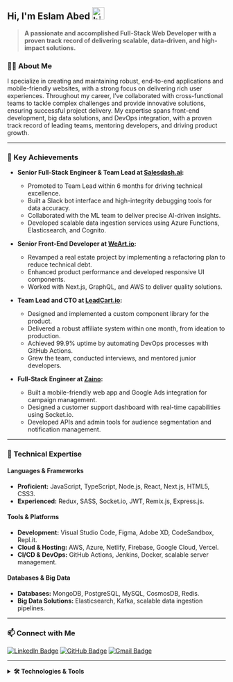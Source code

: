 ## Hi, I'm Eslam Abed <img src="https://user-images.githubusercontent.com/1303154/88677602-1635ba80-d120-11ea-84d8-d263ba5fc3c0.gif" width="28px" alt="hi">

> **A passionate and accomplished Full-Stack Web Developer with a proven track record of delivering scalable, data-driven, and high-impact solutions.**

### 👨‍💻 About Me

I specialize in creating and maintaining robust, end-to-end applications and mobile-friendly websites, with a strong focus on delivering rich user experiences. Throughout my career, I’ve collaborated with cross-functional teams to tackle complex challenges and provide innovative solutions, ensuring successful project delivery. My expertise spans front-end development, big data solutions, and DevOps integration, with a proven track record of leading teams, mentoring developers, and driving product growth.

---

### 🚀 Key Achievements

- **Senior Full-Stack Engineer & Team Lead at [Salesdash.ai](https://salesdash.ai):**  
  - Promoted to Team Lead within 6 months for driving technical excellence.
  - Built a Slack bot interface and high-integrity debugging tools for data accuracy.
  - Collaborated with the ML team to deliver precise AI-driven insights.
  - Developed scalable data ingestion services using Azure Functions, Elasticsearch, and Cognito.

- **Senior Front-End Developer at [WeArt.io](https://weart.io):**  
  - Revamped a real estate project by implementing a refactoring plan to reduce technical debt.
  - Enhanced product performance and developed responsive UI components.
  - Worked with Next.js, GraphQL, and AWS to deliver quality solutions.

- **Team Lead and CTO at [LeadCart.io](https://web.archive.org/web/20211129084118/https://leadcart.io):**  
  - Designed and implemented a custom component library for the product.
  - Delivered a robust affiliate system within one month, from ideation to production.
  - Achieved 99.9% uptime by automating DevOps processes with GitHub Actions.
  - Grew the team, conducted interviews, and mentored junior developers.

- **Full-Stack Engineer at [Zaino](https://zaino.app):**  
  - Built a mobile-friendly web app and Google Ads integration for campaign management.
  - Designed a customer support dashboard with real-time capabilities using Socket.io.
  - Developed APIs and admin tools for audience segmentation and notification management.

---

### 💼 Technical Expertise

#### Languages & Frameworks
- **Proficient:** JavaScript, TypeScript, Node.js, React, Next.js, HTML5, CSS3.  
- **Experienced:** Redux, SASS, Socket.io, JWT, Remix.js, Express.js.

#### Tools & Platforms
- **Development:** Visual Studio Code, Figma, Adobe XD, CodeSandbox, Repl.it.  
- **Cloud & Hosting:** AWS, Azure, Netlify, Firebase, Google Cloud, Vercel.  
- **CI/CD & DevOps:** GitHub Actions, Jenkins, Docker, scalable server management.

#### Databases & Big Data
- **Databases:** MongoDB, PostgreSQL, MySQL, CosmosDB, Redis.  
- **Big Data Solutions:** Elasticsearch, Kafka, scalable data ingestion pipelines.

---

### 📫 Connect with Me

[![LinkedIn Badge](https://img.shields.io/badge/-Eslam3bed-0e76a8?style=flat&labelColor=0e76a8&logo=linkedin&logoColor=white)](https://www.linkedin.com/in/eslam3bed/) 
[![GitHub Badge](https://img.shields.io/badge/-eslam3bed-171515?style=flat&labelColor=171515&logo=github&logoColor=white)](https://github.com/eslam3bed) 
[![Gmail Badge](https://img.shields.io/badge/-e.eslam3bed-c0392b?style=flat&labelColor=c0392b&logo=gmail&logoColor=white)](mailto:e.eslam3bed@gmail.com)

---
<details>
  <summary><strong>🛠️ Technologies & Tools</strong></summary>

  #### Programming Languages
  ![JavaScript](https://img.shields.io/badge/javascript-%23323330.svg?style=for-the-badge&logo=javascript&logoColor=%23F7DF1E) 
  ![TypeScript](https://img.shields.io/badge/typescript-%23007ACC.svg?style=for-the-badge&logo=typescript&logoColor=white) 
  ![Node.js](https://img.shields.io/badge/node.js-6DA55F?style=for-the-badge&logo=node.js&logoColor=white) 
  ![HTML5](https://img.shields.io/badge/html5-%23E34F26.svg?style=for-the-badge&logo=html5&logoColor=white) 
  ![CSS3](https://img.shields.io/badge/css3-%231572B6.svg?style=for-the-badge&logo=css3&logoColor=white)

  #### Frameworks & Libraries
  ![React](https://img.shields.io/badge/react-%2320232a.svg?style=for-the-badge&logo=react&logoColor=%2361DAFB) 
  ![Redux](https://img.shields.io/badge/redux-%23593d88.svg?style=for-the-badge&logo=redux&logoColor=white) 
  ![Express.js](https://img.shields.io/badge/express.js-%23404d59.svg?style=for-the-badge&logo=express&logoColor=%2361DAFB) 
  ![Socket.io](https://img.shields.io/badge/Socket.io-black?style=for-the-badge&logo=socket.io&badgeColor=010101)

  #### Design Tools
  ![Figma](https://img.shields.io/badge/figma-%23F24E1E.svg?style=for-the-badge&logo=figma&logoColor=white) 
  ![Adobe XD](https://img.shields.io/badge/Adobe%20XD-470137?style=for-the-badge&logo=Adobe%20XD&logoColor=#FF61F6) 

  #### IDEs & Platforms
  ![Visual Studio Code](https://img.shields.io/badge/Visual%20Studio%20Code-0078d7.svg?style=for-the-badge&logo=visual-studio-code&logoColor=white) 
  ![Repl.it](https://img.shields.io/badge/Repl.it-%230D101E.svg?style=for-the-badge&logo=replit&logoColor=white)

  #### Hosting Platforms
  ![Vercel](https://img.shields.io/badge/vercel-%23000000.svg?style=for-the-badge&logo=vercel&logoColor=white) 
  ![Netlify](https://img.shields.io/badge/netlify-%23000000.svg?style=for-the-badge&logo=netlify&logoColor=#00C7B7) 
  ![Firebase](https://img.shields.io/badge/firebase-%23039BE5.svg?style=for-the-badge&logo=firebase)

  #### Databases
  ![MongoDB](https://img.shields.io/badge/MongoDB-%234ea94b.svg?style=for-the-badge&logo=mongodb&logoColor=white) 
  ![PostgreSQL](https://img.shields.io/badge/postgres-%23316192.svg?style=for-the-badge&logo=postgresql&logoColor=white)

</details>
